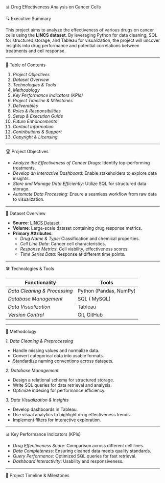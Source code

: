  📊 Drug Effectiveness Analysis on Cancer Cells

🔍 Executive Summary

This project aims to analyze the effectiveness of various drugs on cancer cells using the **LINCS dataset**. By leveraging Python for data cleaning, SQL for structured storage, and Tableau for visualization, the project will uncover insights into drug performance and potential correlations between treatments and cell response.

----
📖 Table of Contents

1. *Project Objectives*
2. *Dataset Overview*
3. *Technologies & Tools*
4. *Methodology*
5. *Key Performance Indicators (KPIs)*
6. *Project Timeline & Milestones*
7. *Deliverables*
8. *Roles & Responsibilities*
9. *Setup & Execution Guide*
10. *Future Enhancements*
11. *Contact Information*
12. *Contributions & Support*
13. *Copyright & Licensing*

---

🏆 Project Objectives

- *Analyze the Effectiveness of Cancer Drugs*: Identify top-performing treatments.
- *Develop an Interactive Dashboard*: Enable stakeholders to explore data insights.
- *Store and Manage Data Efficiently*: Utilize SQL for structured data storage.
- *Automate Data Processing*: Ensure a seamless workflow from raw data to visualization.

---

📁 Dataset Overview

- **Source**: [LINCS Dataset](https://lincs.hms.harvard.edu/tang-jbiomolscreen-2013/)
- **Volume**: Large-scale dataset containing drug response metrics.
- **Primary Attributes**:
  - *Drug Name & Type*: Classification and chemical properties.
  - *Cell Line Data*: Cancer cell characteristics.
  - *Response Metrics*: Cell viability, effectiveness scores.
  - *Time Series Data*: Response at different time points.

---

🛠 Technologies & Tools

| Functionality                | Tools                   |
|------------------------------|-------------------------|
| *Data Cleaning & Processing* | Python (Pandas, NumPy)  |
| *Database Management*        | SQL ( MySQL)            |
| *Data Visualization*         | Tableau                 |
| *Version Control*            | Git, GitHub             |

---

🔬 Methodology

*1. Data Cleaning & Preprocessing*

- Handle missing values and normalize data.
- Convert categorical data into usable formats.
- Standardize naming conventions across datasets.

*2. Database Management*

- Design a relational schema for structured storage.
- Write SQL queries for data retrieval and analysis.
- Optimize indexing for performance efficiency.

*3. Data Visualization & Insights*

- Develop dashboards in Tableau.
- Use visual analytics to highlight drug effectiveness trends.
- Implement filters for interactive exploration.

---

📊 Key Performance Indicators (KPIs)

- *Drug Effectiveness Score*: Comparison across different cell lines.
- *Data Completeness*: Ensuring cleaned data meets quality standards.
- *Query Performance*: Optimized SQL queries for fast retrieval.
- *Dashboard Interactivity*: Usability and responsiveness.

---

📅 Project Timeline & Milestones
